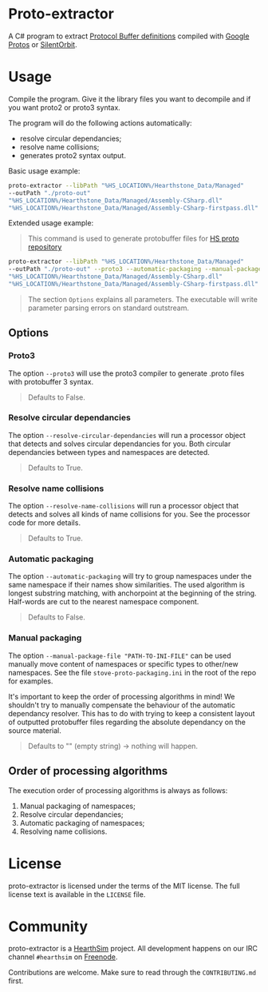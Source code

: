 # Proto-extractor

A C# program to extract [Protocol Buffer definitions](https://developers.google.com/protocol-buffers/)
compiled with [Google Protos](https://github.com/google/protobuf)
or [SilentOrbit](https://silentorbit.com/protobuf/).

# Usage

Compile the program.
Give it the library files you want to decompile and if you want proto2 or proto3 syntax.

The program will do the following actions automatically:

* resolve circular dependancies;
* resolve name collisions;
* generates proto2 syntax output.

Basic usage example: 
```bash
proto-extractor --libPath "%HS_LOCATION%/Hearthstone_Data/Managed" 
--outPath "./proto-out" 
"%HS_LOCATION%/Hearthstone_Data/Managed/Assembly-CSharp.dll" 
"%HS_LOCATION%/Hearthstone_Data/Managed/Assembly-CSharp-firstpass.dll" 
```

Extended usage example:

> This command is used to generate protobuffer files for [HS proto repository](https://github.com/HearthSim/hsproto)

```bash
proto-extractor --libPath "%HS_LOCATION%/Hearthstone_Data/Managed" 
--outPath "./proto-out" --proto3 --automatic-packaging --manual-package-file "%REPO%/stove-proto-packaging.ini"
"%HS_LOCATION%/Hearthstone_Data/Managed/Assembly-CSharp.dll" 
"%HS_LOCATION%/Hearthstone_Data/Managed/Assembly-CSharp-firstpass.dll" 
```

> The section `Options` explains all parameters. The executable will write parameter parsing errors on standard outstream.

## Options

### Proto3

The option `--proto3` will use the proto3 compiler to generate .proto files with protobuffer 3 syntax.

> Defaults to False.

### Resolve circular dependancies

The option `--resolve-circular-dependancies` will run a processor object that detects and solves circular dependancies for you. Both circular dependancies between types and namespaces are detected.

> Defaults to True.

### Resolve name collisions

The option `--resolve-name-collisions` will run a processor object that detects and solves all kinds of name collisions for you. See the processor code for more details.

> Defaults to True.

### Automatic packaging

The option `--automatic-packaging` will try to group namespaces under the same namespace if their names show similarities. The used algorithm is longest substring matching, with anchorpoint at the beginning of the string. Half-words are cut to the nearest namespace component.

> Defaults to False.

### Manual packaging

The option `--manual-package-file "PATH-TO-INI-FILE"` can be used manually move content of namespaces or specific types to other/new namespaces. See the file `stove-proto-packaging.ini` in the root of the repo for examples. 

It's important to keep the order of processing algorithms in mind! We shouldn't try to manually compensate the behaviour of the automatic dependancy resolver. This has to do with trying to keep a consistent layout of outputted protobuffer files regarding the absolute dependancy on the source material.

> Defaults to "" (empty string) -> nothing will happen.

## Order of processing algorithms

The execution order of processing algorithms is always as follows:

1. Manual packaging of namespaces;
2. Resolve circular dependancies;
2. Automatic packaging of namespaces;
3. Resolving name collisions.


# License

proto-extractor is licensed under the terms of the MIT license.
The full license text is available in the `LICENSE` file.


# Community

proto-extractor is a [HearthSim](http://hearthsim.info) project. All development
happens on our IRC channel `#hearthsim` on [Freenode](https://freenode.net).

Contributions are welcome. Make sure to read through the `CONTRIBUTING.md` first.
